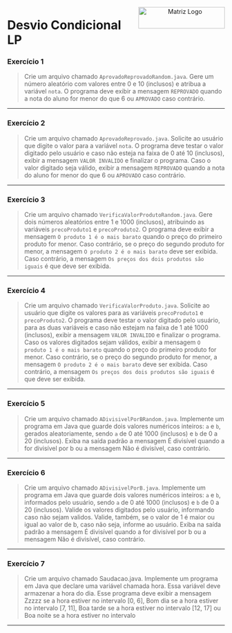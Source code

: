 <p align="center">

  <img src="https://www.svgrepo.com/show/452234/java.svg" alt="Matriz Logo" width="200px" height="50px" align="right">
  <h1 align="left"> Desvio Condicional LP </h1>

</p>

### Exercício 1
> Crie um arquivo chamado `AprovadoReprovadoRandom.java`. Gere um número aleatório com valores entre 0 e 10 (inclusos) e atribua a variável `nota`. O programa deve exibir a mensagem `REPROVADO` quando a nota do aluno for menor do que 6 ou `APROVADO` caso contrário.

---

### Exercício 2
> Crie um arquivo chamado `AprovadoReprovado.java`. Solicite ao usuário que digite o valor para a variável `nota`. O programa deve testar o valor digitado pelo usuário e caso não esteja na faixa de 0 até 10 (inclusos), exibir a mensagem `VALOR INVALIDO` e finalizar o programa. Caso o valor digitado seja válido, exibir a mensagem `REPROVADO` quando a nota do aluno for menor do que 6 ou `APROVADO` caso contrário.

---

### Exercício 3
> Crie um arquivo chamado `VerificaValorProdutoRandom.java`. Gere dois números aleatórios entre 1 e 1000 (inclusos), atribuindo as variáveis `precoProduto1` e `precoProduto2`. O programa deve exibir a mensagem `O produto 1 é o mais barato` quando o preço do primeiro produto for menor. Caso contrário, se o preço do segundo produto for menor, a mensagem `O produto 2 é o mais barato` deve ser exibida. Caso contrário, a mensagem `Os preços dos dois produtos são iguais` é que deve ser exibida.

---

### Exercício 4
> Crie um arquivo chamado `VerificaValorProduto.java`. Solicite ao usuário que digite os valores para as variáveis `precoProduto1` e `precoProduto2`. O programa deve testar o valor digitado pelo usuário, para as duas variáveis e caso não estejam na faixa de 1 até 1000 (inclusos), exibir a mensagem `VALOR INVALIDO` e finalizar o programa. Caso os valores digitados sejam válidos, exibir a mensagem `O produto 1 é o mais barato` quando o preço do primeiro produto for menor. Caso contrário, se o preço do segundo produto for menor, a mensagem `O produto 2 é o mais barato` deve ser exibida. Caso contrário, a mensagem `Os preços dos dois produtos são iguais` é que deve ser exibida.

---

### Exercício 5
> Crie um arquivo chamado `ADivisivelPorBRandom.java`. Implemente um programa em Java que guarde dois valores numéricos inteiros: `a` e `b`, gerados aleatoriamente, sendo `a` de 0 até 1000 (inclusos) e `b` de 0 a 20 (inclusos). Exiba na saída padrão a mensagem É divisível quando a for divisível por b ou a mensagem Não é divisível, caso contrário.

---

### Exercício 6
> Crie um arquivo chamado `ADivisivelPorB.java`. Implemente um programa em Java que guarde dois valores numéricos inteiros: `a` e `b`, informados pelo usuário, sendo `a` de 0 até 1000 (inclusos) e `b` de 0 a 20 (inclusos). Valide os valores digitados pelo usuário, informando caso não sejam validos. Valide, também, se o valor de 1 é maior ou igual ao valor de b, caso não seja, informe ao usuário. Exiba na saída padrão a mensagem É divisível quando a for divisível por b ou a mensagem Não é divisível, caso contrário.

---

### Exercício 7
> Crie um arquivo chamado Saudacao.java. Implemente um programa em Java que declare uma variável chamada hora. Essa variável deve armazenar a hora do dia. Esse programa deve exibir a mensagem Zzzzz se a hora estiver no intervalo [0, 6], Bom dia se a hora estiver no intervalo [7, 11], Boa tarde se a hora estiver no intervalo [12, 17] ou Boa noite se a hora estiver no intervalo

---
